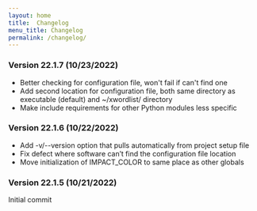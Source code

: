 ```yaml
---
layout: home
title:  Changelog
menu_title: Changelog
permalink: /changelog/
---
```


### Version 22.1.7 (10/23/2022)

* Better checking for configuration file, won't fail if can't find one
* Add second location for configuration file, both same directory as executable (default) and \~/xwordlist/ directory
* Make include requirements for other Python modules less specific

### Version 22.1.6 (10/22/2022)

* Add -v/--version option that pulls automatically from project setup file
* Fix defect where software can’t find the configuration file location
* Move initialization of IMPACT_COLOR to same place as other globals

### Version 22.1.5 (10/21/2022)

Initial commit